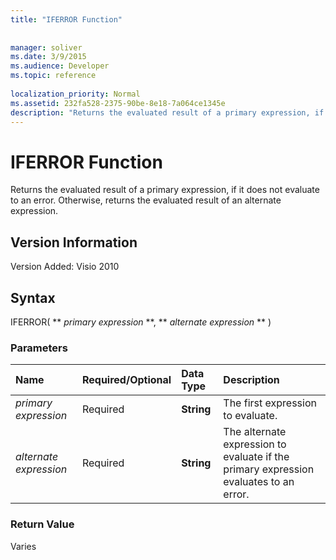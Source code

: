 ```yaml
---
title: "IFERROR Function"
 
 
manager: soliver
ms.date: 3/9/2015
ms.audience: Developer
ms.topic: reference
 
localization_priority: Normal
ms.assetid: 232fa528-2375-90be-8e18-7a064ce1345e
description: "Returns the evaluated result of a primary expression, if it does not evaluate to an error. Otherwise, returns the evaluated result of an alternate expression."
---
```


# IFERROR Function

Returns the evaluated result of a primary expression, if it does not evaluate to an error. Otherwise, returns the evaluated result of an alternate expression.
  
## Version Information

Version Added: Visio 2010 
  
## Syntax

IFERROR( ** *primary expression* **, ** *alternate expression* ** ) 
  
### Parameters

|**Name**|**Required/Optional**|**Data Type**|**Description**|
|:-----|:-----|:-----|:-----|
| _primary expression_ <br/> |Required  <br/> |**String** <br/> |The first expression to evaluate.  <br/> |
| _alternate expression_ <br/> |Required  <br/> |**String** <br/> |The alternate expression to evaluate if the primary expression evaluates to an error.  <br/> |
   
### Return Value

Varies
  

